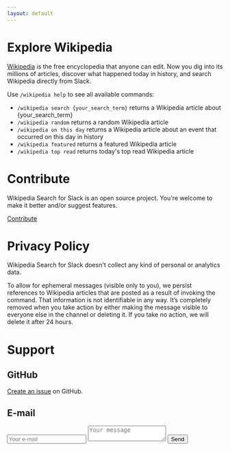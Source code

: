 ```yaml
---
layout: default
---
```


# Explore Wikipedia

[Wikipedia](https://www.wikipedia.org) is the free encyclopedia that anyone can edit. Now you dig into its millions of articles, discover what happened today in history, and search Wikipedia directly from Slack. 

Use `/wikipedia help` to see all available commands:

* `/wikipedia search {your_search_term}` returns a Wikipedia article about {your_search_term}
* `/wikipedia random` returns a random Wikipedia article
* `/wikipedia on this day` returns a Wikipedia article about an event that occurred on this day in history
* `/wikipedia featured` returns a featured Wikipedia article
* `/wikipedia top read` returns today's top read Wikipedia article

# Contribute

Wikipedia Search for Slack is an open source project. You're welcome to make it better and/or suggest features. 

<a href="https://github.com/nambatee/wikipedia-slackbot" target="_blank" class="tertiary-btn">
        Contribute
</a>

# <a name="privacy"></a>Privacy Policy

Wikipedia Search for Slack doesn't collect any kind of personal or analytics data.

To allow for ephemeral messages (visible only to you), we persist references to Wikipedia articles that are posted as a result of invoking the command. That information is not identifiable in any way. It’s completely removed when you take action by either making the message visible to everyone else in the channel or deleting it. If you take no action, we will delete it after 24 hours.

# <a name="support"></a>Support

## GitHub

[Create an issue](https://github.com/nambatee/wikipedia-slackbot/issues/new) on GitHub.

## E-mail

<form action="https://formspree.io/nharateh@gmail.com" method="POST" class="contact-form">
    <input type="email" name="_replyto" placeholder="Your e-mail">
    <textarea name="message" placeholder="Your message"></textarea>
    <input type="submit" value="Send" class="tertiary-btn">
</form>
